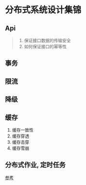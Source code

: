 # 分布式系统设计集锦

## Api 
>1. 保证接口数据的传输安全
>2. 如何保证接口的幂等性

## 事务


## 限流


## 降级


## 缓存
1. 缓存一致性
2. 缓存穿透
3. 缓存击穿
4. 缓存雪崩

## 分布式作业, 定时任务

[参考](https://mp.weixin.qq.com/s?__biz=MzU0MDEwMjgwNA==&mid=2247486590&idx=1&sn=538cf873f0b0d1f34d2bfe0ba02a69c2&chksm=fb3f1585cc489c9314ac783a73e8540342bec2132fe1113b5df1f0dc89ecabbf9bc3e652e201&scene=0&xtrack=1&key=ff1b1d089c15295cccb84939763537af116b53b8ee96a692bcadbb42d9d5c78eeeef7ff04457b1dfc93eb6cbc4bce0ccf76f40f0b8d85d75846fd5a45ae5fca40f6d3825ce05dde933410c2b5a578939&ascene=14&uin=MjA3ODIwMjkxMw%3D%3D&devicetype=Windows+10&version=62070158&lang=zh_CN&exportkey=A8anlU1tQQpRW5tO2KBLoIU%3D&pass_ticket=qPNogL3auswvWANk8wpyJkGDLPMHMafmk8EYfUNqfqU%2BNCmRULXwkQAWGwQR3GJE)
